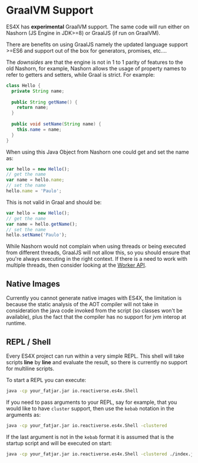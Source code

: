 # GraalVM Support

ES4X has **experimental** GraalVM support. The same code will run either on Nashorn (JS Engine in JDK>=8) or GraalJS
(if run on GraalVM).

There are benefits on using GraalJS namely the updated language support >=ES6 and support out of the box for generators,
promises, etc....

The *downsides* are that the engine is not in 1 to 1 parity of features to the old Nashorn, for example, Nashorn allows
the usage of property names to refer to getters and setters, while Graal is strict. For example:

```java
class Hello {
  private String name;
  
  public String getName() {
    return name;
  }
  
  public void setName(String name) {
    this.name = name;
  }
}
```

When using this Java Object from Nashorn one could get and set the name as:

```js
var hello = new Hello();
// get the name
var name = hello.name;
// set the name
hello.name = 'Paulo';
```

This is not valid in Graal and should be:

```js
var hello = new Hello();
// get the name
var name = hello.getName();
// set the name
hello.setName('Paulo');
```

While Nashorn would not complain when using threads or being executed from different threads, GraalJS will not allow
this, so you should ensure that you're always executing in the right context. If there is a need to work with multiple
threads, then consider looking at the [Worker API](./WORKER).

## Native Images

Currently you cannot generate native images with ES4X, the limitation is because the static analysis of the AOT compiler
will not take in consideration the java code invoked from the script (so classes won't be available), plus the fact that
the compiler has no support for jvm interop at runtime.

## REPL / Shell

Every ES4X project can run within a very simple REPL. This shell will take scripts **line** by **line** and evaluate the
result, so there is currently no support for multiline scripts.

To start a REPL you can execute:

```sh
java -cp your_fatjar.jar io.reactiverse.es4x.Shell
```

If you need to pass arguments to your REPL, say for example, that you would like to have `cluster` support, then use the
`kebab` notation in the arguments as:

```sh
java -cp your_fatjar.jar io.reactiverse.es4x.Shell -clustered
```

If the last argument is not in the `kebab` format it is assumed that is the startup script and will be executed on
start:

```sh
java -cp your_fatjar.jar io.reactiverse.es4x.Shell -clustered ./index.js
```
